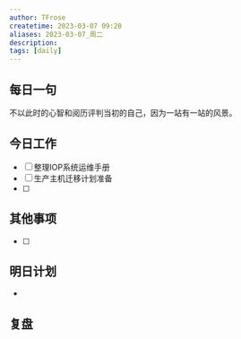 ```yaml
---
author: TFrose
createtime: 2023-03-07 09:20
aliases: 2023-03-07_周二
description:
tags: [daily]
---
```


## 每日一句
不以此时的心智和阅历评判当初的自己，因为一站有一站的风景。

## 今日工作
- [ ] 整理IOP系统运维手册
- [ ] 生产主机迁移计划准备
- [ ] 

## 其他事项
- [ ] 

## 明日计划
- 

## 复盘

